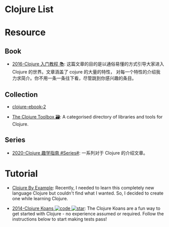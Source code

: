 # Clojure List

# Resource

## Book

- [2016-Clojure 入门教程 📚](https://wizardforcel.gitbooks.io/clojure-fpftj/content/1.html): 这篇文章的目的是以通俗易懂的方式引导大家进入 Clojure 的世界。文章涵盖了 cojure 的大量的特性， 对每一个特性的介绍我力求简介。你不用一条一条往下看，尽管跳到你感兴趣的条目。

## Collection

- [clojure-ebook-2](https://github.com/clojurians-org/clojure-ebook-2)

- [The Clojure Toolbox 🗃️](https://www.clojure-toolbox.com/): A categorised directory of libraries and tools for Clojure.

## Series

- [2020-Clojure 趣学指南 #Series#](https://devinkin.github.io/tags/clojure/): 一系列对于 Clojure 的介绍文章。

# Tutorial

- [Clojure By Example](http://kimh.github.io/clojure-by-example/#about-this-page): Recently, I needed to learn this completely new language Clojure but couldn't find what I wanted. So, I decided to create one while learning Clojure.

- [2014-Clojure Koans ![code](https://ng-tech.icu/assets/code.svg) ![star](https://img.shields.io/github/stars/functional-koans/clojure-koans)](https://github.com/functional-koans/clojure-koans): The Clojure Koans are a fun way to get started with Clojure - no experience assumed or required. Follow the instructions below to start making tests pass!
